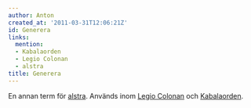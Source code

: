 ```yaml
---
author: Anton
created_at: '2011-03-31T12:06:21Z'
id: Generera
links:
  mention:
  - Kabalaorden
  - Legio Colonan
  - alstra
title: Generera
---
```


En annan term för [alstra]. Används inom [Legio Colonan] och [Kabalaorden].

  [alstra]: alstra
  [Legio Colonan]: Legio_Colonan
  [Kabalaorden]: Kabalaorden
